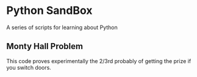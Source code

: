 # Python SandBox

A series of scripts for learning about Python

## Monty Hall Problem

This code proves experimentally the 2/3rd probably of getting the prize if you switch doors.
